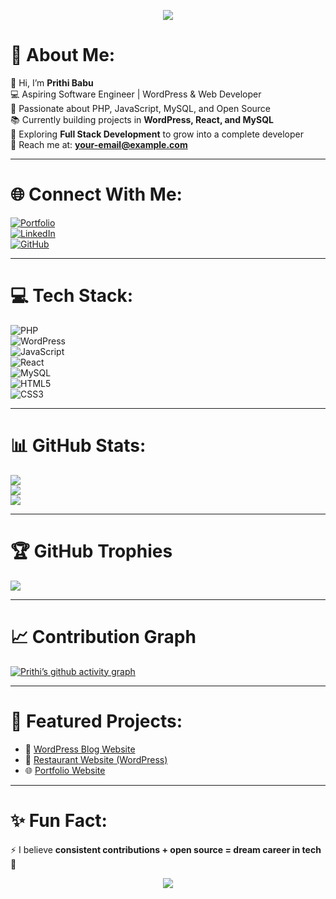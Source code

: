 <p align="center">
  <img src="https://capsule-render.vercel.app/api?type=waving&color=gradient&height=250&section=header&text=Prithi%20.B&fontSize=60&fontAlignY=35&desc=Frontend%20Developer%20|%20Aspiring%20Full-Stack%20Engineer&descAlignY=55&animation=fadeIn" />
</p>

# 💫 About Me:
👋 Hi, I’m **Prithi Babu**  
💻 Aspiring Software Engineer | WordPress & Web Developer  
🚀 Passionate about PHP, JavaScript, MySQL, and Open Source  
📚 Currently building projects in **WordPress, React, and MySQL**  
🌱 Exploring **Full Stack Development** to grow into a complete developer  
📩 Reach me at: **your-email@example.com**  

---

# 🌐 Connect With Me:
[![Portfolio](https://img.shields.io/badge/Portfolio-000?style=for-the-badge&logo=vercel&logoColor=white)](https://your-portfolio-link)  
[![LinkedIn](https://img.shields.io/badge/LinkedIn-0077B5?style=for-the-badge&logo=linkedin&logoColor=white)](https://www.linkedin.com/in/your-link)  
[![GitHub](https://img.shields.io/badge/GitHub-100000?style=for-the-badge&logo=github&logoColor=white)](https://github.com/prithi2004)  

---

# 💻 Tech Stack:
![PHP](https://img.shields.io/badge/PHP-777BB4?style=for-the-badge&logo=php&logoColor=white)  
![WordPress](https://img.shields.io/badge/WordPress-21759B?style=for-the-badge&logo=wordpress&logoColor=white)  
![JavaScript](https://img.shields.io/badge/JavaScript-F7DF1E?style=for-the-badge&logo=javascript&logoColor=black)  
![React](https://img.shields.io/badge/React-20232A?style=for-the-badge&logo=react&logoColor=61DAFB)  
![MySQL](https://img.shields.io/badge/MySQL-005C84?style=for-the-badge&logo=mysql&logoColor=white)  
![HTML5](https://img.shields.io/badge/HTML5-E34F26?style=for-the-badge&logo=html5&logoColor=white)  
![CSS3](https://img.shields.io/badge/CSS3-1572B6?style=for-the-badge&logo=css3&logoColor=white)  

---

# 📊 GitHub Stats:
![](https://github-readme-stats.vercel.app/api?username=prithi2004&theme=radical&hide_border=false&include_all_commits=true&count_private=true)<br/>
![](https://github-readme-streak-stats.herokuapp.com/?user=prithi2004&theme=radical&hide_border=false)<br/>
![](https://github-readme-stats.vercel.app/api/top-langs/?username=prithi2004&theme=radical&hide_border=false&layout=compact)  

---

# 🏆 GitHub Trophies
![](https://github-profile-trophy.vercel.app/?username=prithi2004&theme=radical&no-frame=true&no-bg=true&margin-w=4)  

---

# 📈 Contribution Graph
[![Prithi’s github activity graph](https://github-readme-activity-graph.vercel.app/graph?username=prithi2004&theme=radical)](https://github.com/ashutosh00710/github-readme-activity-graph)  

---

# 🚀 Featured Projects:
- 🔗 [WordPress Blog Website](https://github.com/prithi2004/WordPress-Blog)  
- 🍴 [Restaurant Website (WordPress)](https://github.com/prithi2004/Restaurant-Website)  
- 🌐 [Portfolio Website](https://github.com/prithi2004/Portfolio)  

---

# ✨ Fun Fact:
⚡ I believe **consistent contributions + open source = dream career in tech** 🚀  

<p align="center">
  <img src="https://capsule-render.vercel.app/api?type=waving&color=gradient&height=120&section=footer"/>
</p>
